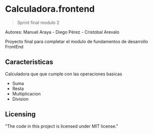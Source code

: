 
# Calculadora.frontend
> Sprint final modulo 2

Autores: Manuel Araya - Diego Pérez - Cristobal Arevalo

Proyecto final para completar el modulo de fundamentos de desarrollo FrontEnd


## Caracteristicas

Calculadora que que cumple con las operaciones basicas
* Suma
* Resta
* Multiplicacion
* Division

## Licensing

"The code in this project is licensed under MIT license."

